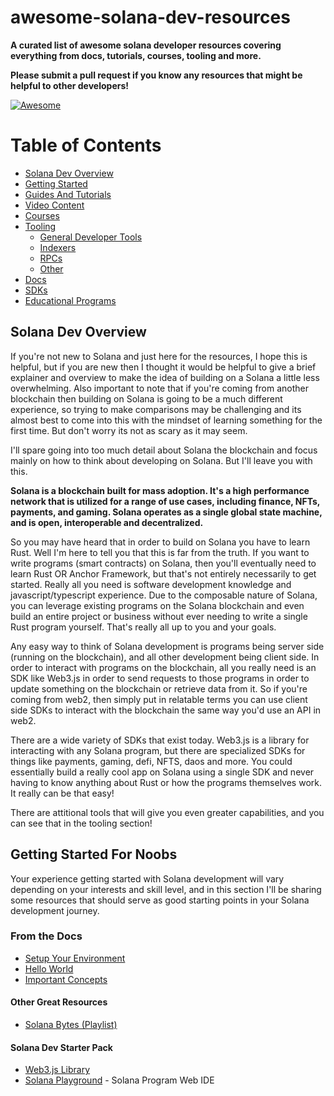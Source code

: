 # awesome-solana-dev-resources

**A curated list of awesome solana developer resources covering everything from docs, tutorials, courses, tooling and more.**
  
**Please submit a pull request if you know any resources that might be helpful to other developers!**

[![Awesome](https://awesome.re/badge.svg)](https://awesome.re)

Table of Contents
=================

* [Solana Dev Overview](#solana-dev-overview)
* [Getting Started](#getting-started-for-noobs)
* [Guides And Tutorials]()
* [Video Content]()
* [Courses]()
* [Tooling]()
  * [General Developer Tools]()
  * [Indexers]()
  * [RPCs]()
  * [Other]()
* [Docs]()
* [SDKs]()
* [Educational Programs]()

## Solana Dev Overview

If you're not new to Solana and just here for the resources, I hope this is helpful, but if you are new then I thought it would be helpful to give a brief explainer and overview to make the idea of building on a Solana a little less overwhelming. Also important to note that if you're coming from another blockchain then building on Solana is going to be a much different experience, so trying to make comparisons may be challenging and its almost best to come into this with the mindset of learning something for the first time. But don't worry its not as scary as it may seem. 

I'll spare going into too much detail about Solana the blockchain and focus mainly on how to think about developing on Solana. But I'll leave you with this.

**Solana is a blockchain built for mass adoption. It's a high performance network that is utilized for a range of use cases, including finance, NFTs, payments, and gaming. Solana operates as a single global state machine, and is open, interoperable and decentralized.**

So you may have heard that in order to build on Solana you have to learn Rust. Well I'm here to tell you that this is far from the truth. If you want to write programs (smart contracts) on Solana, then you'll eventually need to learn Rust OR Anchor Framework, but that's not entirely necessarily to get started. Really all you need is software development knowledge and javascript/typescript experience. Due to the composable nature of Solana, you can leverage existing programs on the Solana blockchain and even build an entire project or business without ever needing to write a single Rust program yourself. That's really all up to you and your goals.

Any easy way to think of Solana development is programs being server side (running on the blockchain), and all other development being client side. In order to interact with programs on the blockchain, all you really need is an SDK like Web3.js in order to send requests to those programs in order to update something on the blockchain or retrieve data from it. So if you're coming from web2, then simply put in relatable terms you can use client side SDKs to interact with the blockchain the same way you'd use an API in web2.

There are a wide variety of SDKs that exist today. Web3.js is a library for interacting with any Solana program, but there are specialized SDKs for things like payments, gaming, defi, NFTS, daos and more. You could essentially build a really cool app on Solana using a single SDK and never having to know anything about Rust or how the programs themselves work. It really can be that easy!

There are attitional tools that will give you even greater capabilities, and you can see that in the tooling section!

## Getting Started For Noobs

Your experience getting started with Solana development will vary depending on your interests and skill level, and in this section I'll be sharing some resources that should serve as good starting points in your Solana development journey.

  ### From the Docs
* [Setup Your Environment](https://solana.com/developers/guides/getstarted/setup-local-development)
* [Hello World](https://solana.com/developers/guides/getstarted/hello-world-in-your-browser)
* [Important Concepts](https://solana.com/docs#start-learning)

#### Other Great Resources

* [Solana Bytes (Playlist)](https://www.youtube.com/watch?v=pRYs49MqapI&list=PLilwLeBwGuK51Ji870apdb88dnBr1Xqhm)

#### Solana Dev Starter Pack

* [Web3.js Library](https://github.com/solana-labs/solana-web3.js)
* [Solana Playground](https://beta.solpg.io/) - Solana Program Web IDE

